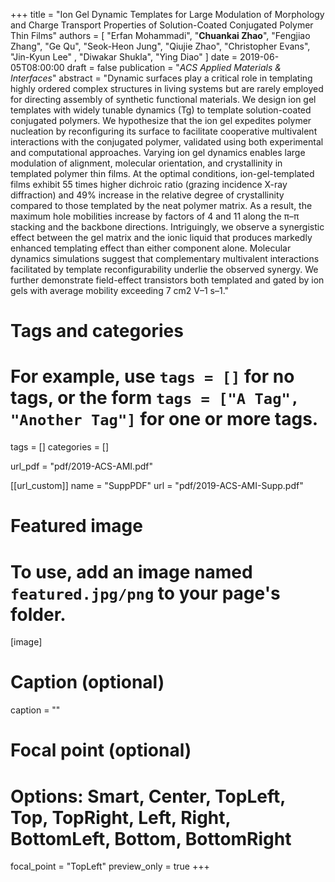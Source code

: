 +++
title = "Ion Gel Dynamic Templates for Large Modulation of Morphology and Charge Transport Properties of Solution-Coated Conjugated Polymer Thin Films"
authors = [ "Erfan Mohammadi", "**Chuankai Zhao**", "Fengjiao Zhang", "Ge Qu", "Seok-Heon Jung", "Qiujie Zhao", "Christopher Evans", "Jin-Kyun Lee" , "Diwakar Shukla", "Ying Diao" ]
date = 2019-06-05T08:00:00
draft = false
publication = "*ACS Applied Materials & Interfaces*"
abstract    = "Dynamic surfaces play a critical role in templating highly ordered complex structures in living systems but are rarely employed for directing assembly of synthetic functional materials. We design ion gel templates with widely tunable dynamics (Tg) to template solution-coated conjugated polymers. We hypothesize that the ion gel expedites polymer nucleation by reconfiguring its surface to facilitate cooperative multivalent interactions with the conjugated polymer, validated using both experimental and computational approaches. Varying ion gel dynamics enables large modulation of alignment, molecular orientation, and crystallinity in templated polymer thin films. At the optimal conditions, ion-gel-templated films exhibit 55 times higher dichroic ratio (grazing incidence X-ray diffraction) and 49% increase in the relative degree of crystallinity compared to those templated by the neat polymer matrix. As a result, the maximum hole mobilities increase by factors of 4 and 11 along the π–π stacking and the backbone directions. Intriguingly, we observe a synergistic effect between the gel matrix and the ionic liquid that produces markedly enhanced templating effect than either component alone. Molecular dynamics simulations suggest that complementary multivalent interactions facilitated by template reconfigurability underlie the observed synergy. We further demonstrate field-effect transistors both templated and gated by ion gels with average mobility exceeding 7 cm2 V–1 s–1."

# Tags and categories
# For example, use `tags = []` for no tags, or the form `tags = ["A Tag", "Another Tag"]` for one or more tags.
tags = []
categories = []

url_pdf = "pdf/2019-ACS-AMI.pdf"

[[url_custom]]
  name = "SuppPDF"
  url  = "pdf/2019-ACS-AMI-Supp.pdf"

# Featured image
# To use, add an image named `featured.jpg/png` to your page's folder. 
[image]
  # Caption (optional)
  caption = ""

  # Focal point (optional)
  # Options: Smart, Center, TopLeft, Top, TopRight, Left, Right, BottomLeft, Bottom, BottomRight
  focal_point = "TopLeft"
  preview_only = true
+++

